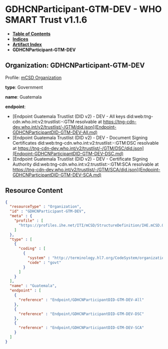 # GDHCNParticipant-GTM-DEV - WHO SMART Trust v1.1.6

* [**Table of Contents**](toc.md)
* [**Indices**](indices.md)
* [**Artifact Index**](artifacts.md)
* **GDHCNParticipant-GTM-DEV**

## Organization: GDHCNParticipant-GTM-DEV

Profile: [mCSD Organization](https://profiles.ihe.net/ITI/mCSD/4.0.0/StructureDefinition-IHE.mCSD.Organization.html)

**type**: Government

**name**: Guatemala

**endpoint**: 

* [Endpoint Guatemala Trustlist (DID v2) - DEV - All keys did:web:tng-cdn.who.int:v2:trustlist:-:GTM resolvable at https://tng-cdn-dev.who.int/v2/trustlist/-/GTM/did.json](Endpoint-GDHCNParticipantDID-GTM-DEV-All.md)
* [Endpoint Guatemala Trustlist (DID v2) - DEV - Document Signing Certificates did:web:tng-cdn.who.int:v2:trustlist:-:GTM:DSC resolvable at https://tng-cdn-dev.who.int/v2/trustlist/-/GTM/DSC/did.json](Endpoint-GDHCNParticipantDID-GTM-DEV-DSC.md)
* [Endpoint Guatemala Trustlist (DID v2) - DEV - Certificate Signing Authority did:web:tng-cdn.who.int:v2:trustlist:-:GTM:SCA resolvable at https://tng-cdn-dev.who.int/v2/trustlist/-/GTM/SCA/did.json](Endpoint-GDHCNParticipantDID-GTM-DEV-SCA.md)



## Resource Content

```json
{
  "resourceType" : "Organization",
  "id" : "GDHCNParticipant-GTM-DEV",
  "meta" : {
    "profile" : [
      "https://profiles.ihe.net/ITI/mCSD/StructureDefinition/IHE.mCSD.Organization"
    ]
  },
  "type" : [
    {
      "coding" : [
        {
          "system" : "http://terminology.hl7.org/CodeSystem/organization-type",
          "code" : "govt"
        }
      ]
    }
  ],
  "name" : "Guatemala",
  "endpoint" : [
    {
      "reference" : "Endpoint/GDHCNParticipantDID-GTM-DEV-All"
    },
    {
      "reference" : "Endpoint/GDHCNParticipantDID-GTM-DEV-DSC"
    },
    {
      "reference" : "Endpoint/GDHCNParticipantDID-GTM-DEV-SCA"
    }
  ]
}

```

